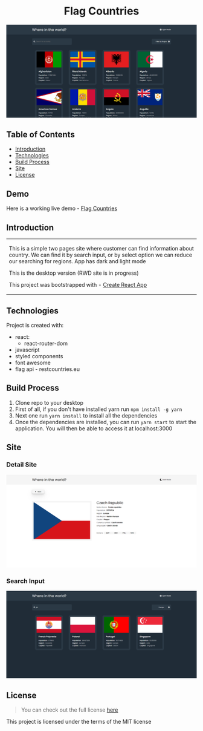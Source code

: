 <h1 align='center'>Flag Countries</h1>
<p align='center'><img src='https://github.com/dulko-dev/react_rest_flag/blob/master/flag%20-%20screen.png' alt='flag' title='flag' /></p>

## Table of Contents
- [Introduction](#introduction)
- [Technologies](#technologies)
- [Build Process](#build-process)
- [Site](#site)
- [License](#license)

<h2>Demo</h2>
<p>Here is a working live demo - <a target='_blanket' href='https://dulko-countries.netlify.app/' <p>Flag Countries</p> </a></p>

## Introduction
  <table>
    <tr>
      <td>
        <p>This is a simple two pages site where customer can find information about country. We can find it by search input, or by select option we can reduce our searching for regions. App has dark and light mode</p>
        <p>This is the desktop version (RWD site is in progress)</p>
        <p>This project was bootstrapped with - <a href='https://github.com/facebook/create-react-app' <p>Create React App </p></a></p>
      </td>
    </tr>
  </table>
  
## Technologies
Project is created with:
<ul>
  <li>react:
    <ul>
      <li>react-router-dom</li>
    </ul>
  </li>
  <li>javascript</li>
  <li>styled components</li>
  <li>font awesome</li>
  <li>flag api - restcountries.eu</li>
  </ul>

## Build Process
<ol>
  <li>Clone repo to your desktop</li>
  <li>First of all, if you don't have installed yarn run <code>npm install -g yarn</code> 
  <li>Next one run <code>yarn install</code> to install all the dependencies</li>
  <li>Once the dependencies are installed, you can run <code>yarn start</code> to start the application. You will then be able to access it at localhost:3000</li>
  </ol>


## Site
<h3>Detail Site</h3>
<p align='center'><img src='https://github.com/dulko-dev/react_rest_flag/blob/master/flag%20-%20detailsPage.png' alt='flag - detail' title='flag' /></p>

<h3>Search Input</h3>
<p align='center'><img src='https://github.com/dulko-dev/react_rest_flag/blob/master/flag%20-%20input.png' alt='flag - input' title='flag' /></p>


## License
>You can check out the full license [here](https://github.com/IgorAntun/node-chat/blob/master/LICENSE)
<p>This project is licensed under the terms of the MIT license</p>
